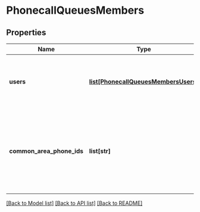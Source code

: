 # PhonecallQueuesMembers

## Properties
Name | Type | Description | Notes
------------ | ------------- | ------------- | -------------
**users** | [**list[PhonecallQueuesMembersUsers]**](PhonecallQueuesMembersUsers.md) | Users object. Provide either the id (userId) field or the email address of the user. | [optional] 
**common_area_phone_ids** | **list[str]** | **Optional**&lt;br&gt; Unique identifier of the [Common Area Phone](https://support.zoom.us/hc/en-us/articles/360028516231-Managing-Common-Area-Phones). This can be retrieved from the List Common Area Phones API. | [optional] 

[[Back to Model list]](../README.md#documentation-for-models) [[Back to API list]](../README.md#documentation-for-api-endpoints) [[Back to README]](../README.md)

